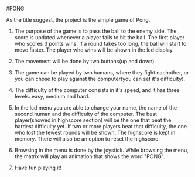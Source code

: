 #PONG

As the title suggest, the project is the simple game of Pong.

1. The purpose of the game is to pass the ball to the enemy side. The score is updated whenever a player fails to hit the ball. The first player who scores 3 points wins. If a round takes too long, the ball will start to move faster. The player who wins will be shown in the lcd display.

2. The movement will be done by two buttons(up and down).

3. The game can be played by two humans, where they fight eachother, or you can chose to play against the computer(you can set it's difficulty).

4. The difficulty of the computer consists in it's speed, and it has three levels: easy, medium and hard.

5. In the lcd menu you are able to change your name, the name of the second human and the difficulty of the computer. The best player(showed in highscore section) will be the one that beat the hardest difficulty yet. If two or more players beat that difficulty, the one who lost the fewest rounds will be shown. The highscore is kept in memory. There will also be an option to reset the highscore. 

6. Browsing in the menu is done by the joystick. While browsing the menu, the matrix will play an animation that shows the word "PONG".

7. Have fun playing it!

